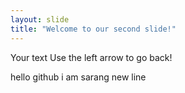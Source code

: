 ```yaml
---
layout: slide
title: "Welcome to our second slide!"
---
```

Your text
Use the left arrow to go back!

hello github
i am sarang
new line
